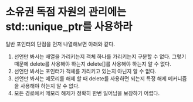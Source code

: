 # 소유권 독점 자원의 관리에는 std::unique_ptr를 사용하라

일반 포인터의 단점을 먼저 나열해보면 아래와 같다.

 1. 선언만 봐서는 배열을 가리키는지 객체 하나를 가리키는지 구분할 수 없다.
    그렇기 때문에 delete를 사용해야 하는지 delete[]를 사용해야 하는지 알 수 없다.
 2. 선언만 봐서는 포인터가 객체를 가리키고 있는지 아닌지 알 수 없다.
 3. 선언만 봐서는 메모리를 해제 할 때 delete를 사용하면 되는지 특정 해제 메커니즘을 사용해야 하는지 알 수 없다.
 4. 모든 경로에서 메모리 해제가 정확히 한번 일어남을 보장하기 어렵다.
